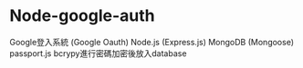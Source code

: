 # Node-google-auth
Google登入系統 (Google Oauth)
Node.js (Express.js) 
MongoDB (Mongoose) 
passport.js
bcrypy進行密碼加密後放入database
